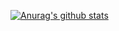 [![Anurag's github stats](https://github-readme-stats.vercel.app/api?username=tkovs&count_private=true&show_icons=true&theme=graywhite&custom_title=Current+stats+%3A%29)](https://github.com/tkovs)
